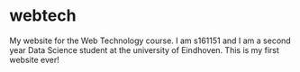 # webtech
My website for the Web Technology course. I am s161151 and I am a second year Data Science student at the university of Eindhoven. This is my first website ever!
